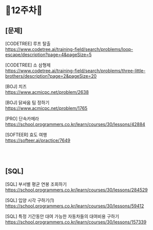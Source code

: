 # 📌12주차📌
## [문제]
[CODETREE] 루프 탈출</br>
https://www.codetree.ai/training-field/search/problems/loop-escape/description?page=4&pageSize=5

[CODETREE] 소 삼형제</br>
https://www.codetree.ai/training-field/search/problems/three-little-brothers/description?page=2&pageSize=20

[BOJ] 치즈</br>
https://www.acmicpc.net/problem/2638

[BOJ] 닭싸움 팀 정하기</br>
https://www.acmicpc.net/problem/1765

[PRO] 단속카메라</br>
https://school.programmers.co.kr/learn/courses/30/lessons/42884

[SOFTEER] 효도 여행</br>
https://softeer.ai/practice/7649

</br></br>

## [SQL]

[SQL] 부서별 평균 연봉 조회하기</br>
https://school.programmers.co.kr/learn/courses/30/lessons/284529

[SQL] 입양 시각 구하기(1)</br>
https://school.programmers.co.kr/learn/courses/30/lessons/59412

[SQL] 특정 기간동안 대여 가능한 자동차들의 대여비용 구하기</br>
https://school.programmers.co.kr/learn/courses/30/lessons/157339